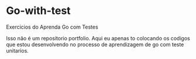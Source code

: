 # Go-with-test
Exercicios do Aprenda Go com Testes

Isso não é um repositorio portfolio. Aqui eu apenas to colocando os codigos que estou desenvolvendo no processo de aprendizagem 
de go com teste unitarios. 

